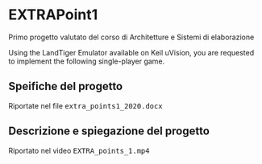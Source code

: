 # EXTRAPoint1
Primo progetto valutato del corso di Architetture e Sistemi di elaborazione

Using the LandTiger Emulator available on Keil uVision, you are requested to implement the following single-player game. 

## Speifiche del progetto
Riportate nel file <tt>extra_points1_2020.docx</tt>

## Descrizione e spiegazione del progetto
Riportato nel video <tt>EXTRA_points_1.mp4</tt>
